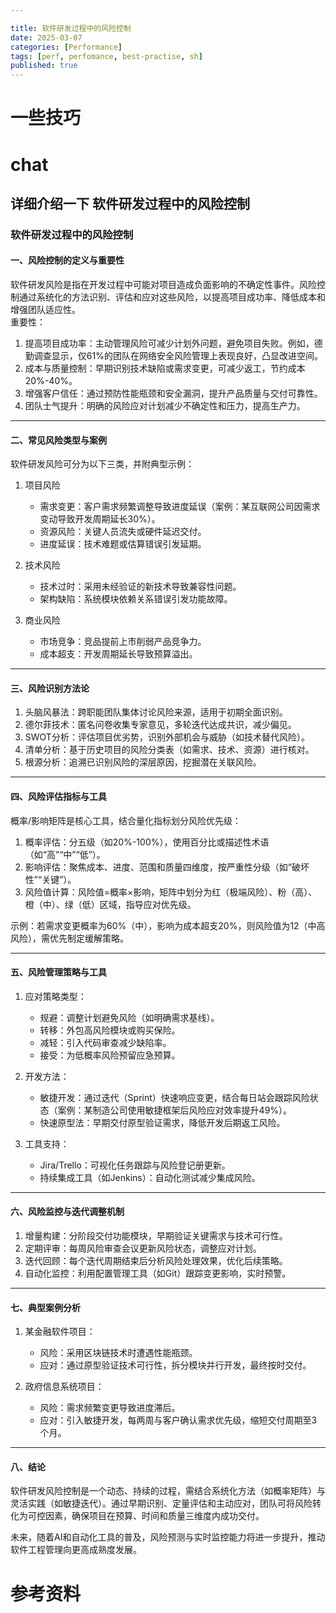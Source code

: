 ```yaml
---

title: 软件研发过程中的风险控制
date: 2025-03-07
categories: [Performance]
tags: [perf, perfomance, best-practise, sh]
published: true
---
```



# 一些技巧

# chat

## 详细介绍一下 软件研发过程中的风险控制



### 软件研发过程中的风险控制

#### 一、风险控制的定义与重要性
软件研发风险是指在开发过程中可能对项目造成负面影响的不确定性事件。风险控制通过系统化的方法识别、评估和应对这些风险，以提高项目成功率、降低成本和增强团队适应性。  
重要性：  
1. 提高项目成功率：主动管理风险可减少计划外问题，避免项目失败。例如，德勤调查显示，仅61%的团队在网络安全风险管理上表现良好，凸显改进空间。  
2. 成本与质量控制：早期识别技术缺陷或需求变更，可减少返工，节约成本20%-40%。  
3. 增强客户信任：通过预防性能瓶颈和安全漏洞，提升产品质量与交付可靠性。  
4. 团队士气提升：明确的风险应对计划减少不确定性和压力，提高生产力。

---

#### 二、常见风险类型与案例
软件研发风险可分为以下三类，并附典型示例：  
1. 项目风险  
   - 需求变更：客户需求频繁调整导致进度延误（案例：某互联网公司因需求变动导致开发周期延长30%）。  
   - 资源风险：关键人员流失或硬件延迟交付。  
   - 进度延误：技术难题或估算错误引发延期。  

2. 技术风险  
   - 技术过时：采用未经验证的新技术导致兼容性问题。  
   - 架构缺陷：系统模块依赖关系错误引发功能故障。  

3. 商业风险  
   - 市场竞争：竞品提前上市削弱产品竞争力。  
   - 成本超支：开发周期延长导致预算溢出。  

---

#### 三、风险识别方法论
1. 头脑风暴法：跨职能团队集体讨论风险来源，适用于初期全面识别。  
2. 德尔菲技术：匿名问卷收集专家意见，多轮迭代达成共识，减少偏见。  
3. SWOT分析：评估项目优劣势，识别外部机会与威胁（如技术替代风险）。  
4. 清单分析：基于历史项目的风险分类表（如需求、技术、资源）进行核对。  
5. 根源分析：追溯已识别风险的深层原因，挖掘潜在关联风险。  

---

#### 四、风险评估指标与工具
概率/影响矩阵是核心工具，结合量化指标划分风险优先级：  
1. 概率评估：分五级（如20%-100%），使用百分比或描述性术语（如“高”“中”“低”）。  
2. 影响评估：聚焦成本、进度、范围和质量四维度，按严重性分级（如“破坏性”“关键”）。  
3. 风险值计算：风险值=概率×影响，矩阵中划分为红（极端风险）、粉（高）、橙（中）、绿（低）区域，指导应对优先级。  

示例：若需求变更概率为60%（中），影响为成本超支20%，则风险值为12（中高风险），需优先制定缓解策略。

---

#### 五、风险管理策略与工具
1. 应对策略类型：  
   - 规避：调整计划避免风险（如明确需求基线）。  
   - 转移：外包高风险模块或购买保险。  
   - 减轻：引入代码审查减少缺陷率。  
   - 接受：为低概率风险预留应急预算。  

2. 开发方法：  
   - 敏捷开发：通过迭代（Sprint）快速响应变更，结合每日站会跟踪风险状态（案例：某制造公司使用敏捷框架后风险应对效率提升49%）。  
   - 快速原型法：早期交付原型验证需求，降低开发后期返工风险。  

3. 工具支持：  
   - Jira/Trello：可视化任务跟踪与风险登记册更新。  
   - 持续集成工具（如Jenkins）：自动化测试减少集成风险。  

---

#### 六、风险监控与迭代调整机制
1. 增量构建：分阶段交付功能模块，早期验证关键需求与技术可行性。  
2. 定期评审：每周风险审查会议更新风险状态，调整应对计划。  
3. 迭代回顾：每个迭代周期结束后分析风险处理效果，优化后续策略。  
4. 自动化监控：利用配置管理工具（如Git）跟踪变更影响，实时预警。  

---

#### 七、典型案例分析
1. 某金融软件项目：  
   - 风险：采用区块链技术时遭遇性能瓶颈。  
   - 应对：通过原型验证技术可行性，拆分模块并行开发，最终按时交付。  

2. 政府信息系统项目：  
   - 风险：需求频繁变更导致进度滞后。  
   - 应对：引入敏捷开发，每两周与客户确认需求优先级，缩短交付周期至3个月。  

---

#### 八、结论
软件研发风险控制是一个动态、持续的过程，需结合系统化方法（如概率矩阵）与灵活实践（如敏捷迭代）。通过早期识别、定量评估和主动应对，团队可将风险转化为可控因素，确保项目在预算、时间和质量三维度内成功交付。

未来，随着AI和自动化工具的普及，风险预测与实时监控能力将进一步提升，推动软件工程管理向更高成熟度发展。



# 参考资料

